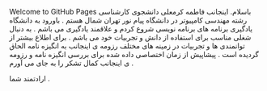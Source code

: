 Welcome to GitHub Pages
باسلام. اینجانب فاطمه کرمعلی دانشجوی کارشناسی رشته مهندسی کامپیوتر در دانشگاه پیام نور تهران شمال هستم . باورود به دانشگاه یادگیری برنامه های برنامه نویسی شروع کردم و علاقمند یادگیری می باشم . به دنبال شغلی مناسب برای استفاده از دانش و تجربیات خود می باشم . برای اطلاع بیشتر از توانمندی ها و تجربیات در زمینه های مختلف رزومه ی اینجانب به انگیزه نامه الحاق گردیده است . پیشاپیش از زمان اختصاصی داده شده برای بررسی انگیزه نامه و رزومه ی اینجانب کمال تشکر را به جای می آورم .

ارادتمند شما .

